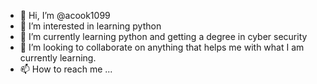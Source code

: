 - 👋 Hi, I’m @acook1099
- 👀 I’m interested in learning python
- 🌱 I’m currently learning python and getting a degree in cyber security
- 💞️ I’m looking to collaborate on anything that helps me with what I am currently learning.
- 📫 How to reach me ...

<!---
acook1099/acook1099 is a ✨ special ✨ repository because its `README.md` (this file) appears on your GitHub profile.
You can click the Preview link to take a look at your changes.
--->
